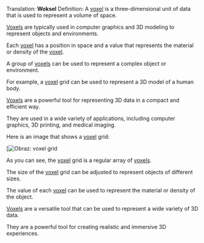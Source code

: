 Translation: **Woksel**
Definition:
A [voxel](Notatki/Semestr%203/Język%20angielski%20-%20C1.1/Ćwiczenia/Portfolio/The%20Elder%20Scrolls/Words/voxel.md) is a three-dimensional unit of data that is used to represent a volume of space.

[Voxels](Notatki/Semestr%203/Język%20angielski%20-%20C1.1/Ćwiczenia/Portfolio/The%20Elder%20Scrolls/Words/voxel.md) are typically used in computer graphics and 3D modeling to represent objects and environments.

Each [voxel](Notatki/Semestr%203/Język%20angielski%20-%20C1.1/Ćwiczenia/Portfolio/The%20Elder%20Scrolls/Words/voxel.md) has a position in space and a value that represents the material or density of the [voxel](Notatki/Semestr%203/Język%20angielski%20-%20C1.1/Ćwiczenia/Portfolio/The%20Elder%20Scrolls/Words/voxel.md).

A group of [voxels](Notatki/Semestr%203/Język%20angielski%20-%20C1.1/Ćwiczenia/Portfolio/The%20Elder%20Scrolls/Words/voxel.md) can be used to represent a complex object or environment.

For example, a [voxel](Notatki/Semestr%203/Język%20angielski%20-%20C1.1/Ćwiczenia/Portfolio/The%20Elder%20Scrolls/Words/voxel.md) grid can be used to represent a 3D model of a human body.

[Voxels](Notatki/Semestr%203/Język%20angielski%20-%20C1.1/Ćwiczenia/Portfolio/The%20Elder%20Scrolls/Words/voxel.md) are a powerful tool for representing 3D data in a compact and efficient way.

They are used in a wide variety of applications, including computer graphics, 3D printing, and medical imaging.

Here is an image that shows a [voxel](Notatki/Semestr%203/Język%20angielski%20-%20C1.1/Ćwiczenia/Portfolio/The%20Elder%20Scrolls/Words/voxel.md) grid:

[![Obraz: voxel grid](https://encrypted-tbn1.gstatic.com/images?q=tbn:ANd9GcQhRc_ktn1QdasBkL3BASaxgKfdIVMigKHBfyKC0tCgVecp0uI0Gng5JnpDoNB8)

As you can see, the [voxel](Notatki/Semestr%203/Język%20angielski%20-%20C1.1/Ćwiczenia/Portfolio/The%20Elder%20Scrolls/Words/voxel.md) grid is a regular array of [voxels](Notatki/Semestr%203/Język%20angielski%20-%20C1.1/Ćwiczenia/Portfolio/The%20Elder%20Scrolls/Words/voxel.md).

The size of the [voxel](Notatki/Semestr%203/Język%20angielski%20-%20C1.1/Ćwiczenia/Portfolio/The%20Elder%20Scrolls/Words/voxel.md) grid can be adjusted to represent objects of different sizes.

The value of each [voxel](Notatki/Semestr%203/Język%20angielski%20-%20C1.1/Ćwiczenia/Portfolio/The%20Elder%20Scrolls/Words/voxel.md) can be used to represent the material or density of the object.

[Voxels](Notatki/Semestr%203/Język%20angielski%20-%20C1.1/Ćwiczenia/Portfolio/The%20Elder%20Scrolls/Words/voxel.md) are a versatile tool that can be used to represent a wide variety of 3D data.

They are a powerful tool for creating realistic and immersive 3D experiences.